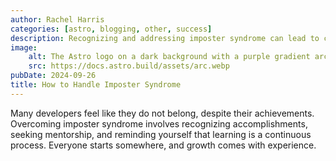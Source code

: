 ```yaml
---
author: Rachel Harris
categories: [astro, blogging, other, success]
description: Recognizing and addressing imposter syndrome can lead to confidence and growth.
image:
    alt: The Astro logo on a dark background with a purple gradient arc.
    src: https://docs.astro.build/assets/arc.webp
pubDate: 2024-09-26
title: How to Handle Imposter Syndrome
---
```


Many developers feel like they do not belong, despite their achievements. Overcoming imposter syndrome involves recognizing accomplishments, seeking mentorship, and reminding yourself that learning is a continuous process. Everyone starts somewhere, and growth comes with experience.
